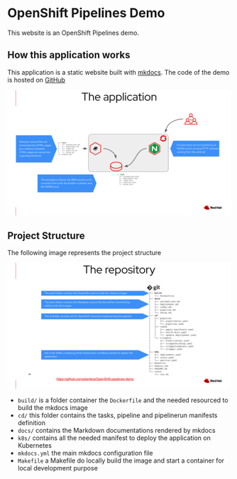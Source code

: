 # OpenShift Pipelines Demo

This website is an OpenShift Pipelines demo.

## How this application works

This application is a static website built with [mkdocs](https://www.mkdocs.org/). The code of the demo is hosted on [GitHub](https://github.com/pbertera/OpenShift-pipelines-demo)

![the application](images/application.png)

## Project Structure

The following image represents the project structure

![the structure](images/structure.png)

- `build/` is a folder container the `Dockerfile` and the needed resourced to build the mkdocs image
- `cd/` this folder contains the tasks, pipeline and pipelinerun manifests definition
- `docs/` contains the Markdown documentations rendered by mkdocs
- `k8s/` contains all the needed manifest to deploy the application on Kubernetes
- `mkdocs.yml` the main mkdocs configuration file
- `Makefile` a Makefile do locally build the image and start a container for local development purpose


